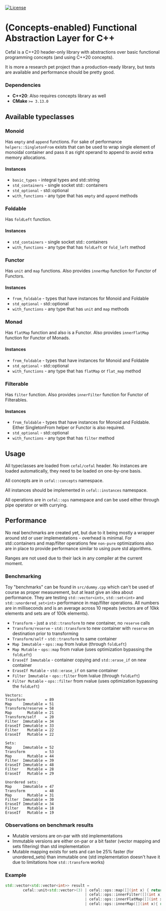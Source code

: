 [![License](https://img.shields.io/badge/License-BSD%203--Clause-blue.svg)](https://opensource.org/licenses/BSD-3-Clause)

# (Concepts-enabled) Functional Abstraction Layer for C++
Cefal is a C++20 header-only library with abstractions over basic functional programming concepts (and using C++20 concepts).

It is more a research pet project than a production-ready library, but tests are available and performance should be pretty good.

### Dependencies
- **C++20**: Also requires concepts library as well
- **CMake** `>= 3.13.0`

## Available typeclasses

### Monoid
Has `empty` and `append` functions. For sake of performance `helpers::SingletonFrom` exists that can be used to wrap single element of monoidal container and pass it as right operand to append to avoid extra memory allocations.

#### Instances
 * `basic_types` - integral types and std::string
 * `std_containers` - single socket std:: containers
 * `std_optional` - std::optional
 * `with_functions` - any type that has `empty` and `append` methods

### Foldable
Has `foldLeft` function.

#### Instances
 * `std_containers` - single socket std:: containers
 * `with_functions` - any type that has `foldLeft` or `fold_left` method

### Functor
Has `unit` and `map` functions. Also provides `innerMap` function for Functor of Functors.

#### Instances
 * `from_foldable` - types that have instances for Monoid and Foldable
 * `std_optional` - std::optional
 * `with_functions` - any type that has `unit` and `map` methods

### Monad
Has `flatMap` function and also is a Functor. Also provides `innerFlatMap` function for Functor of Monads.

#### Instances
 * `from_foldable` - types that have instances for Monoid and Foldable
 * `std_optional` - std::optional
 * `with_functions` - any type that has `flatMap` or `flat_map` method

### Filterable
Has `filter` function. Also provides `innerFilter` function for Functor of Filterables.

#### Instances
 * `from_foldable` - types that have instances for Monoid and Foldable. Either SingletonFrom helper or Functor is also required.
 * `std_optional` - std::optional
 * `with_functions` - any type that has `filter` method

## Usage
All typeclasses are loaded from `cefal/cefal` header. No instances are loaded automatically, they need to be loaded on one-by-one basis.

All concepts are in `cefal::concepts` namespace.

All instances should be implemented in `cefal::instances` namespace.

All operations are in `cefal::ops` namespace and can be used either through pipe operator or with currying.

## Performance
No real benchmarks are created yet, but due to it being mostly a wrapper around std or user implementations - overhead is minimal.
For std::containers and map/filter operations few `non-pure` optimizations also are in place to provide performance similar to using pure std algorithms.

Ranges are not used due to their lack in any compiler at the current moment.

### Benchmarking
Toy "benchmarks" can be found in `src/dummy.cpp` which can't be used of course as proper measurement, but at least give an idea about performance. They are testing `std::vector<int>`, `std::set<int>` and `std::unordered_set<int>` performance in map/filter operations. All numbers are in milliseconds and is an average across 10 repeats (vectors are of 10kk elements and sets are of 100k elements).
 * `Transform` - just a `std::transform` to new container, no `reserve` calls
 * `Transform/reserve` - `std::transform` to new container with `reserve` on destination prior to transforming
 * `Transform/self` - `std::transform` to same container
 * `Map Immutable` - `ops::map` from lvalue (through `foldLeft`)
 * `Map Mutable` -  `ops::map` from rvalue (uses optimization bypassing the `foldLeft`)
 * `EraseIf Immutable` - container copying and `std::erase_if` on new container
 * `EraseIf Mutable` - `std::erase_if` on same container
 * `Filter Immutable` - `ops::filter` from lvalue (through `foldLeft`)
 * `Filter Mutable` - `ops::filter` from rvalue (uses optimization bypassing the `foldLeft`)

```
Vectors:
Transform         = 89
Map     Immutable = 51
Transform/reserve = 58
Map       Mutable = 21
Transform/self    = 20
Filter  Immutable = 34
EraseIf Immutable = 33
Filter    Mutable = 22
EraseIf   Mutable = 22

Sets:
Map     Immutable = 52
Transform         = 53
Map       Mutable = 44
Filter  Immutable = 39
EraseIf Immutable = 48
Filter    Mutable = 28
EraseIf   Mutable = 29

Unordered sets:
Map     Immutable = 47
Transform         = 48
Map       Mutable = 31
Filter  Immutable = 30
EraseIf Immutable = 34
Filter    Mutable = 18
EraseIf   Mutable = 19
```

### Observations on benchmark results
 * Mutable versions are on-par with std implementations
 * Immutable versions are either on-par or a bit faster (vector mapping and sets filtering) than std implementation
 * Mutable mapping exists for sets and can be 25% faster (for unordered_sets) than immutable one (std implementation doesn't have it due to limitations how `std::transform` works)

### Example
```cpp
std::vector<std::vector<int>> result =
        cefal::unit<std::vector>(3) | cefal::ops::map([](int x) { return ops::unit<std::vector>(x); })
                                    | cefal::ops::innerFilter([](int x){ return x % 2; })
                                    | cefal::ops::innerFlatMap([](int x){ return std::vector{x + 1, x + 2}; })
                                    | cefal::ops::innerMap([](int x){ return x * 3; });
```
